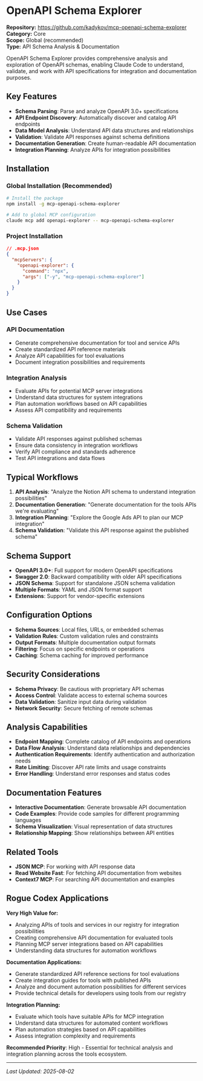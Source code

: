 # OpenAPI Schema Explorer

**Repository:** https://github.com/kadykov/mcp-openapi-schema-explorer  
**Category:** Core  
**Scope:** Global (recommended)  
**Type:** API Schema Analysis & Documentation

OpenAPI Schema Explorer provides comprehensive analysis and exploration of OpenAPI schemas, enabling Claude Code to understand, validate, and work with API specifications for integration and documentation purposes.

## Key Features

- **Schema Parsing**: Parse and analyze OpenAPI 3.0+ specifications
- **API Endpoint Discovery**: Automatically discover and catalog API endpoints
- **Data Model Analysis**: Understand API data structures and relationships
- **Validation**: Validate API responses against schema definitions
- **Documentation Generation**: Create human-readable API documentation
- **Integration Planning**: Analyze APIs for integration possibilities

## Installation

### Global Installation (Recommended)
```bash
# Install the package
npm install -g mcp-openapi-schema-explorer

# Add to global MCP configuration
claude mcp add openapi-explorer -- mcp-openapi-schema-explorer
```

### Project Installation
```json
// .mcp.json
{
  "mcpServers": {
    "openapi-explorer": {
      "command": "npx",
      "args": ["-y", "mcp-openapi-schema-explorer"]
    }
  }
}
```

## Use Cases

### API Documentation
- Generate comprehensive documentation for tool and service APIs
- Create standardized API reference materials
- Analyze API capabilities for tool evaluations
- Document integration possibilities and requirements

### Integration Analysis
- Evaluate APIs for potential MCP server integrations
- Understand data structures for system integrations
- Plan automation workflows based on API capabilities
- Assess API compatibility and requirements

### Schema Validation
- Validate API responses against published schemas
- Ensure data consistency in integration workflows
- Verify API compliance and standards adherence
- Test API integrations and data flows

## Typical Workflows

1. **API Analysis**: "Analyze the Notion API schema to understand integration possibilities"
2. **Documentation Generation**: "Generate documentation for the tools APIs we're evaluating"
3. **Integration Planning**: "Explore the Google Ads API to plan our MCP integration"
4. **Schema Validation**: "Validate this API response against the published schema"

## Schema Support

- **OpenAPI 3.0+**: Full support for modern OpenAPI specifications
- **Swagger 2.0**: Backward compatibility with older API specifications
- **JSON Schema**: Support for standalone JSON schema validation
- **Multiple Formats**: YAML and JSON format support
- **Extensions**: Support for vendor-specific extensions

## Configuration Options

- **Schema Sources**: Local files, URLs, or embedded schemas
- **Validation Rules**: Custom validation rules and constraints
- **Output Formats**: Multiple documentation output formats
- **Filtering**: Focus on specific endpoints or operations
- **Caching**: Schema caching for improved performance

## Security Considerations

- **Schema Privacy**: Be cautious with proprietary API schemas
- **Access Control**: Validate access to external schema sources
- **Data Validation**: Sanitize input data during validation
- **Network Security**: Secure fetching of remote schemas

## Analysis Capabilities

- **Endpoint Mapping**: Complete catalog of API endpoints and operations
- **Data Flow Analysis**: Understand data relationships and dependencies
- **Authentication Requirements**: Identify authentication and authorization needs
- **Rate Limiting**: Discover API rate limits and usage constraints
- **Error Handling**: Understand error responses and status codes

## Documentation Features

- **Interactive Documentation**: Generate browsable API documentation
- **Code Examples**: Provide code samples for different programming languages
- **Schema Visualization**: Visual representation of data structures
- **Relationship Mapping**: Show relationships between API entities

## Related Tools

- **JSON MCP**: For working with API response data
- **Read Website Fast**: For fetching API documentation from websites
- **Context7 MCP**: For searching API documentation and examples

## Rogue Codex Applications

**Very High Value for:**
- Analyzing APIs of tools and services in our registry for integration possibilities
- Creating comprehensive API documentation for evaluated tools
- Planning MCP server integrations based on API capabilities
- Understanding data structures for automation workflows

**Documentation Applications:**
- Generate standardized API reference sections for tool evaluations
- Create integration guides for tools with published APIs
- Analyze and document automation possibilities for different services
- Provide technical details for developers using tools from our registry

**Integration Planning:**
- Evaluate which tools have suitable APIs for MCP integration
- Understand data structures for automated content workflows
- Plan automation strategies based on API capabilities
- Assess integration complexity and requirements

**Recommended Priority**: High - Essential for technical analysis and integration planning across the tools ecosystem.

---

*Last Updated: 2025-08-02*